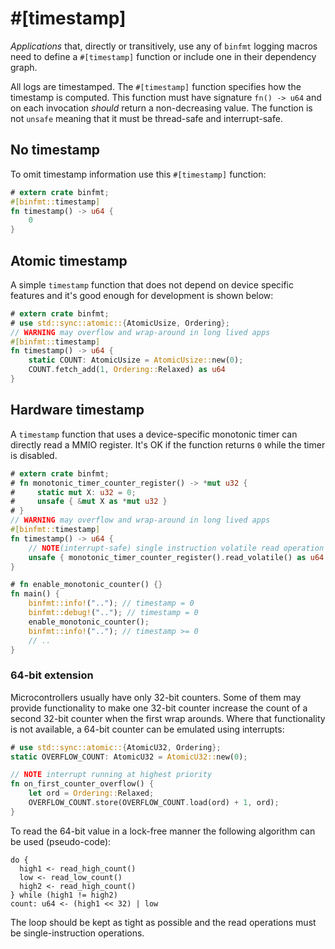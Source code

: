 # #[timestamp]

*Applications* that, directly or transitively, use any of `binfmt` logging macros need to define a `#[timestamp]` function or include one in their dependency graph.

All logs are timestamped.
The `#[timestamp]` function specifies how the timestamp is computed.
This function must have signature `fn() -> u64` and on each invocation *should* return a non-decreasing value.
The function is not `unsafe` meaning that it must be thread-safe and interrupt-safe.

## No timestamp

To omit timestamp information use this `#[timestamp]` function:

``` rust
# extern crate binfmt;
#[binfmt::timestamp]
fn timestamp() -> u64 {
    0
}
```

## Atomic timestamp

A simple `timestamp` function that does not depend on device specific features and it's good enough for development is shown below:

``` rust
# extern crate binfmt;
# use std::sync::atomic::{AtomicUsize, Ordering};
// WARNING may overflow and wrap-around in long lived apps
#[binfmt::timestamp]
fn timestamp() -> u64 {
    static COUNT: AtomicUsize = AtomicUsize::new(0);
    COUNT.fetch_add(1, Ordering::Relaxed) as u64
}
```

## Hardware timestamp

A `timestamp` function that uses a device-specific monotonic timer can directly read a MMIO register.
It's OK if the function returns `0` while the timer is disabled.

``` rust
# extern crate binfmt;
# fn monotonic_timer_counter_register() -> *mut u32 {
#     static mut X: u32 = 0;
#     unsafe { &mut X as *mut u32 }
# }
// WARNING may overflow and wrap-around in long lived apps
#[binfmt::timestamp]
fn timestamp() -> u64 {
    // NOTE(interrupt-safe) single instruction volatile read operation
    unsafe { monotonic_timer_counter_register().read_volatile() as u64 }
}

# fn enable_monotonic_counter() {}
fn main() {
    binfmt::info!(".."); // timestamp = 0
    binfmt::debug!(".."); // timestamp = 0
    enable_monotonic_counter();
    binfmt::info!(".."); // timestamp >= 0
    // ..
}
```

### 64-bit extension

Microcontrollers usually have only 32-bit counters.
Some of them may provide functionality to make one 32-bit counter increase the count of a second 32-bit counter when the first wrap arounds.
Where that functionality is not available, a 64-bit counter can be emulated using interrupts:

``` rust
# use std::sync::atomic::{AtomicU32, Ordering};
static OVERFLOW_COUNT: AtomicU32 = AtomicU32::new(0);

// NOTE interrupt running at highest priority
fn on_first_counter_overflow() {
    let ord = Ordering::Relaxed;
    OVERFLOW_COUNT.store(OVERFLOW_COUNT.load(ord) + 1, ord);
}
```

To read the 64-bit value in a lock-free manner the following algorithm can be used (pseudo-code):

``` text
do {
  high1 <- read_high_count()
  low <- read_low_count()
  high2 <- read_high_count()
} while (high1 != high2)
count: u64 <- (high1 << 32) | low
```

The loop should be kept as tight as possible and the read operations must be single-instruction operations.
